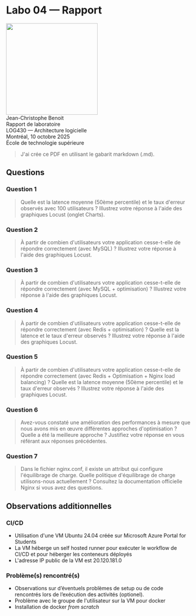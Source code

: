 # Labo 04 — Rapport

<img src="https://upload.wikimedia.org/wikipedia/commons/2/2a/Ets_quebec_logo.png" width="250"> \
Jean-Christophe Benoit \
Rapport de laboratoire \
LOG430 — Architecture logicielle \
Montréal, 10 octobre 2025 \
École de technologie supérieure

> J'ai crée ce PDF en utilisant le gabarit markdown (.md).

## Questions

### Question 1

> Quelle est la latence moyenne (50ème percentile) et le taux d'erreur observés avec 100 utilisateurs ? Illustrez votre réponse à l'aide des graphiques Locust (onglet Charts).

### Question 2

> À partir de combien d'utilisateurs votre application cesse-t-elle de répondre correctement (avec MySQL) ? Illustrez votre réponse à l'aide des graphiques Locust.

### Question 3

> À partir de combien d'utilisateurs votre application cesse-t-elle de répondre correctement (avec MySQL + optimisation) ? Illustrez votre réponse à l'aide des graphiques Locust.

### Question 4

> À partir de combien d'utilisateurs votre application cesse-t-elle de répondre correctement (avec Redis + optimisation) ? Quelle est la latence et le taux d'erreur observés ? Illustrez votre réponse à l'aide des graphiques Locust.

### Question 5

> À partir de combien d'utilisateurs votre application cesse-t-elle de répondre correctement (avec Redis + Optimisation + Nginx load balancing) ? Quelle est la latence moyenne (50ème percentile) et le taux d'erreur observés ? Illustrez votre réponse à l'aide des graphiques Locust.

### Question 6

> Avez-vous constaté une amélioration des performances à mesure que nous avons mis en œuvre différentes approches d'optimisation ? Quelle a été la meilleure approche ? Justifiez votre réponse en vous référant aux réponses précédentes.

### Question 7

> Dans le fichier nginx.conf, il existe un attribut qui configure l'équilibrage de charge. Quelle politique d'équilibrage de charge utilisons-nous actuellement ? Consultez la documentation officielle Nginx si vous avez des questions.

## Observations additionnelles

### CI/CD

- Utilisation d'une VM Ubuntu 24.04 créée sur Microsoft Azure Portal for Students
- La VM héberge un self hosted runner pour exécuter le workflow de CI/CD et pour héberger les conteneurs déployés
- L'adresse IP public de la VM est 20.120.181.0

### Problème(s) rencontré(s)

- Observations sur d’éventuels problèmes de setup ou de code rencontrés lors de l’exécution des activités (optionel).
- Problème avec le groupe de l'utilisateur sur la VM pour docker
- Installation de docker _from scratch_

